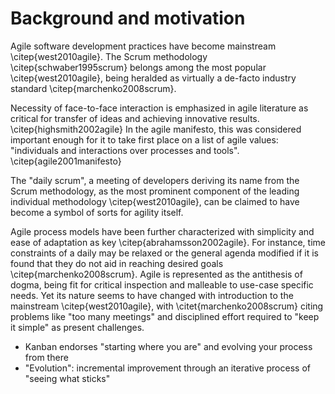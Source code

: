 
# Background and motivation

Agile software development practices have become mainstream \citep{west2010agile}. The Scrum methodology \citep{schwaber1995scrum} belongs among the most popular \citep{west2010agile}, being heralded as virtually a de-facto industry standard \citep{marchenko2008scrum}.

Necessity of face-to-face interaction is emphasized in agile literature as critical for transfer of ideas and achieving innovative results. \citep{highsmith2002agile} In the agile manifesto, this was considered important enough for it to take first place on a list of agile values: "individuals and interactions over processes and tools". \citep{agile2001manifesto}

The "daily scrum", a meeting of developers deriving its name from the Scrum methodology, as the most prominent component of the leading individual methodology \citep{west2010agile}, can be claimed to have become a symbol of sorts for agility itself.

Agile process models have been further characterized with simplicity and ease of adaptation as key \citep{abrahamsson2002agile}. For instance, time constraints of a daily may be relaxed or the general agenda modified if it is found that they do not aid in reaching desired goals \citep{marchenko2008scrum}. Agile is represented as the antithesis of dogma, being fit for critical inspection and malleable to use-case specific needs. Yet its nature seems to have changed with introduction to the mainstream \citep{west2010agile}, with \citet{marchenko2008scrum} citing problems like "too many meetings" and disciplined effort required to "keep it simple" as present challenges.

- Kanban endorses "starting where you are" and evolving your process from there
- "Evolution": incremental improvement through an iterative process of "seeing what sticks"
